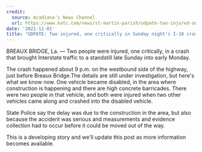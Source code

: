 ```yaml
---
credit:
  source: Acadiana's News Channel
  url: https://www.katc.com/news/st-martin-parish/udpate-two-injured-one-critically-in-sunday-nights-i-10-crash
date: '2021-11-01'
title: "UDPATE: Two injured, one critically in Sunday night's I-10 crash"
---
```

BREAUX BRIDGE, La. — Two people were injured, one critically, in a crash that brought Interstate traffic to a standstill late Sunday into early Monday.

The crash happened about 9 p.m. on the westbound side of the highway, just before Breaux Bridge.The details are still under investigation, but here's what we know now. One vehicle became disabled, in the area where construction is happening and there are high concrete barricades. There were two people in that vehicle, and both were injured when two other vehicles came along and crashed into the disabled vehicle.

State Police say the delay was due to the construction in the area, but also because the accident was serious and measurements and evidence collection had to occur before it could be moved out of the way.

This is a developing story and we'll update this post as more information becomes available.
